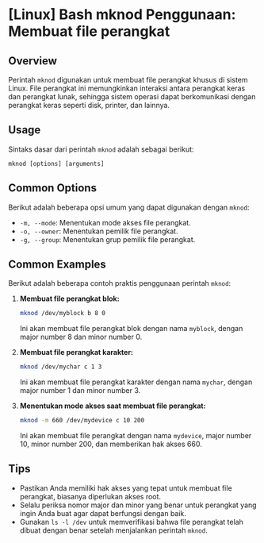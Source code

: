# [Linux] Bash mknod Penggunaan: Membuat file perangkat

## Overview
Perintah `mknod` digunakan untuk membuat file perangkat khusus di sistem Linux. File perangkat ini memungkinkan interaksi antara perangkat keras dan perangkat lunak, sehingga sistem operasi dapat berkomunikasi dengan perangkat keras seperti disk, printer, dan lainnya.

## Usage
Sintaks dasar dari perintah `mknod` adalah sebagai berikut:

```
mknod [options] [arguments]
```

## Common Options
Berikut adalah beberapa opsi umum yang dapat digunakan dengan `mknod`:

- `-m, --mode`: Menentukan mode akses file perangkat.
- `-o, --owner`: Menentukan pemilik file perangkat.
- `-g, --group`: Menentukan grup pemilik file perangkat.

## Common Examples
Berikut adalah beberapa contoh praktis penggunaan perintah `mknod`:

1. **Membuat file perangkat blok:**
   ```bash
   mknod /dev/myblock b 8 0
   ```
   Ini akan membuat file perangkat blok dengan nama `myblock`, dengan major number 8 dan minor number 0.

2. **Membuat file perangkat karakter:**
   ```bash
   mknod /dev/mychar c 1 3
   ```
   Ini akan membuat file perangkat karakter dengan nama `mychar`, dengan major number 1 dan minor number 3.

3. **Menentukan mode akses saat membuat file perangkat:**
   ```bash
   mknod -m 660 /dev/mydevice c 10 200
   ```
   Ini akan membuat file perangkat dengan nama `mydevice`, major number 10, minor number 200, dan memberikan hak akses 660.

## Tips
- Pastikan Anda memiliki hak akses yang tepat untuk membuat file perangkat, biasanya diperlukan akses root.
- Selalu periksa nomor major dan minor yang benar untuk perangkat yang ingin Anda buat agar dapat berfungsi dengan baik.
- Gunakan `ls -l /dev` untuk memverifikasi bahwa file perangkat telah dibuat dengan benar setelah menjalankan perintah `mknod`.